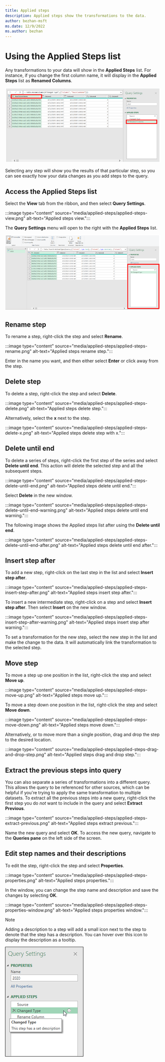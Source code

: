 ```yaml
---
title: Applied steps
description: Applied steps show the transformations to the data.
author: bezhan-msft
ms.date: 12/9/2022
ms.author: bezhan
---
```


# Using the Applied Steps list

Any transformations to your data will show in the **Applied Steps** list. For instance, if you change the first column name, it will display in the **Applied Steps** list as **Renamed Columns**.

![Applied steps new column name.](media/applied-steps/applied-steps-new-column-name.png)

Selecting any step will show you the results of that particular step, so you can see exactly how your data changes as you add steps to the query.

## Access the Applied Steps list

Select the **View** tab from the ribbon, and then select **Query Settings**.

:::image type="content" source="media/applied-steps/applied-steps-view.png" alt-text="Applied steps view.":::

The **Query Settings** menu will open to the right with the **Applied Steps** list.

![Applied steps query settings.](media/applied-steps/applied-steps-query-settings.png)

## Rename step

To rename a step, right-click the step and select **Rename**.

:::image type="content" source="media/applied-steps/applied-steps-rename.png" alt-text="Applied steps rename step.":::

Enter in the name you want, and then either select **Enter** or click away from the step.

## Delete step

To delete a step, right-click the step and select **Delete**.

:::image type="content" source="media/applied-steps/applied-steps-delete.png" alt-text="Applied steps delete step.":::

Alternatively, select the **x** next to the step.

:::image type="content" source="media/applied-steps/applied-steps-delete-x.png" alt-text="Applied steps delete step with x.":::

## Delete until end

To delete a series of steps, right-click the first step of the series and select **Delete until end**. This action will delete the selected step and all the subsequent steps.

:::image type="content" source="media/applied-steps/applied-steps-delete-until-end.png" alt-text="Applied steps delete until end.":::

Select **Delete** in the new window.

:::image type="content" source="media/applied-steps/applied-steps-delete-until-end-warning.png" alt-text="Applied steps delete until end warning.":::

The following image shows the Applied steps list after using the **Delete until end**.

:::image type="content" source="media/applied-steps/applied-steps-delete-until-end-after.png" alt-text="Applied steps delete until end after.":::

## Insert step after

To add a new step, right-click on the last step in the list and select **Insert step after**.

:::image type="content" source="media/applied-steps/applied-steps-insert-step-after.png" alt-text="Applied steps insert step after.":::

To insert a new intermediate step, right-click on a step and select **Insert step after**. Then select **Insert** on the new window.

:::image type="content" source="media/applied-steps/applied-steps-insert-step-after-warning.png" alt-text="Applied steps insert step after warning.":::

To set a transformation for the new step, select the new step in the list and make the change to the data. It will automatically link the transformation to the selected step.

## Move step

To move a step up one position in the list, right-click the step and select **Move up**.

:::image type="content" source="media/applied-steps/applied-steps-move-up.png" alt-text="Applied steps move up.":::

To move a step down one position in the list, right-click the step and select **Move down**.

:::image type="content" source="media/applied-steps/applied-steps-move-down.png" alt-text="Applied steps move down.":::

Alternatively, or to move more than a single position, drag and drop the step to the desired location.

:::image type="content" source="media/applied-steps/applied-steps-drag-and-drop-step.png" alt-text="Applied steps drag and drop step.":::

## Extract the previous steps into query

You can also separate a series of transformations into a different query. This allows the query to be referenced for other sources, which can be helpful if you're trying to apply the same transformation to multiple datasets. To extract all the previous steps into a new query, right-click the first step you do *not* want to include in the query and select **Extract Previous**.

:::image type="content" source="media/applied-steps/applied-steps-extract-previous.png" alt-text="Applied steps extract previous.":::

Name the new query and select **OK**. To access the new query, navigate to the **Queries pane** on the left side of the screen.

## Edit step names and their descriptions

To edit the step, right-click the step and select **Properties**.

:::image type="content" source="media/applied-steps/applied-steps-properties.png" alt-text="Applied steps properties.":::

In the window, you can change the step name and description and save the changes by selecting **OK**.

:::image type="content" source="media/applied-steps/applied-steps-properties-window.png" alt-text="Applied steps properties window.":::

>[!NOTE]
> Adding a description to a step will add a small icon next to the step to denote that the step has a description. You can hover over this icon to display the description as a tooltip.
>
> ![Description set at a step.](media/applied-steps/step-description.png)
>
